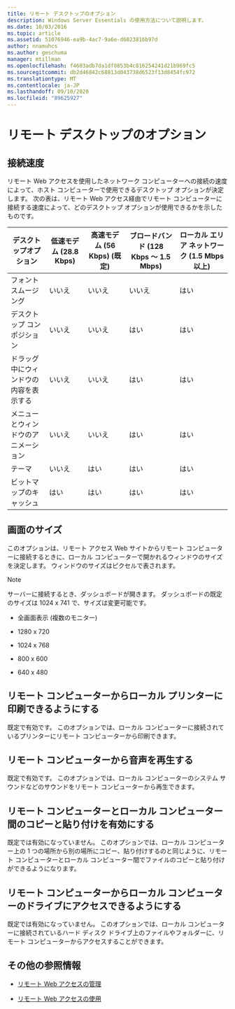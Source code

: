 ```yaml
---
title: リモート デスクトップのオプション
description: Windows Server Essentials の使用方法について説明します。
ms.date: 10/03/2016
ms.topic: article
ms.assetid: 51076946-ea9b-4ac7-9a6e-d6023816b97d
author: nnamuhcs
ms.author: geschuma
manager: mtillman
ms.openlocfilehash: f4603adb7da1df0853b4c816254241d21b969fc5
ms.sourcegitcommit: db2d46842c68813d043738d6523f13d8454fc972
ms.translationtype: MT
ms.contentlocale: ja-JP
ms.lasthandoff: 09/10/2020
ms.locfileid: "89625927"
---
```

# <a name="remote-desktop-options"></a>リモート デスクトップのオプション

## <a name="connection-speed"></a>接続速度
 リモート Web アクセスを使用したネットワーク コンピューターへの接続の速度によって、ホスト コンピューターで使用できるデスクトップ オプションが決定します。 次の表は、リモート Web アクセス経由でリモート コンピューターに接続する速度によって、どのデスクトップ オプションが使用できるかを示したものです。

| デスクトップオプション | 低速モデム (28.8 Kbps) | 高速モデム (56 Kbps) (既定) | ブロードバンド (128 Kbps ～ 1.5 Mbps) | ローカル エリア ネットワーク (1.5 Mbps 以上) |
|--|--|--|--|--|
| フォント スムージング | いいえ | いいえ | いいえ | はい |
| デスクトップ コンポジション | いいえ | いいえ | はい | はい |
| ドラッグ中にウィンドウの内容を表示する | いいえ | いいえ | はい | はい |
| メニューとウィンドウのアニメーション | いいえ | いいえ | はい | はい |
| テーマ | いいえ | はい | はい | はい |
| ビットマップのキャッシュ | はい | はい | はい | はい |

## <a name="screen-size"></a>画面のサイズ
 このオプションは、リモート アクセス Web サイトからリモート コンピューターに接続するときに、ローカル コンピューターで開かれるウィンドウのサイズを決定します。 ウィンドウのサイズはピクセルで表されます。

> [!NOTE]
>  サーバーに接続するとき、ダッシュボードが開きます。 ダッシュボードの既定のサイズは 1024 x 741 で、サイズは変更可能です。

-   全画面表示 (複数のモニター)

-   1280 x 720

-   1024 x 768

-   800 x 600

-   640 x 480

## <a name="enable-the-remote-computer-to-print-to-my-local-printer"></a>リモート コンピューターからローカル プリンターに印刷できるようにする
 既定で有効です。 このオプションでは、ローカル コンピューターに接続されているプリンターにリモート コンピューターから印刷できます。

## <a name="play-sounds-from-the-remote-computer"></a>リモート コンピューターから音声を再生する
 既定で有効です。 このオプションでは、ローカル コンピューターのシステム サウンドなどのサウンドをリモート コンピューターから再生できます。

## <a name="enable-copy-and-paste-between-the-remote-computer-and-the-local-computer"></a>リモート コンピューターとローカル コンピューター間のコピーと貼り付けを有効にする
 既定では有効になっていません。 このオプションでは、ローカル コンピューター上の 1 つの場所から別の場所にコピー、貼り付けするのと同じように、リモート コンピューターとローカル コンピューター間でファイルのコピーと貼り付けができるようになります。

## <a name="enable-the-remote-computer-to-access-drives-on-my-local-computer"></a>リモート コンピューターからローカル コンピューターのドライブにアクセスできるようにする
 既定では有効になっていません。 このオプションでは、ローカル コンピューターに接続されているハード ディスク ドライブ上のファイルやフォルダーに、リモート コンピューターからアクセスすることができます。

## <a name="additional-references"></a>その他の参照情報

-   [リモート Web アクセスの管理](../manage/Manage-Remote-Web-Access-in-Windows-Server-Essentials.md)

-   [リモート Web アクセスの使用](../use/Use-Remote-Web-Access-in-Windows-Server-Essentials.md)
